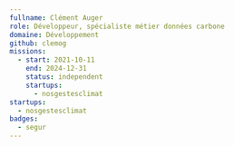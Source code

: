 ```yaml
---
fullname: Clément Auger
role: Développeur, spécialiste métier données carbone
domaine: Développement
github: clemog
missions:
  - start: 2021-10-11
    end: 2024-12-31
    status: independent
    startups:
      - nosgestesclimat
startups:
  - nosgestesclimat
badges:
  - segur
---
```

